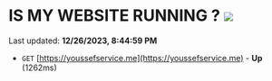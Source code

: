 # IS MY WEBSITE RUNNING ? [![](https://img.shields.io/static/v1?label=Sponsor&message=%E2%9D%A4&logo=GitHub&color=%23fe8e86)](https://github.com/sponsors/<username>)

Last updated: **12/26/2023, 8:44:59 PM**

- `GET` [https://youssefservice.me](https://youssefservice.me) - **Up** (1262ms)
